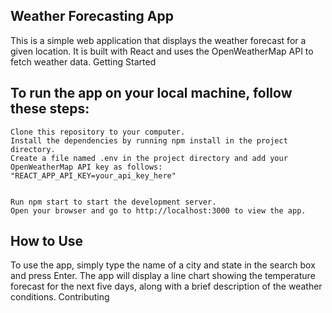 ## Weather Forecasting App

This is a simple web application that displays the weather forecast for a given location. It is built with React and uses the OpenWeatherMap API to fetch weather data.
Getting Started

## To run the app on your local machine, follow these steps:

    Clone this repository to your computer.
    Install the dependencies by running npm install in the project directory.
    Create a file named .env in the project directory and add your OpenWeatherMap API key as follows: "REACT_APP_API_KEY=your_api_key_here"


    Run npm start to start the development server.
    Open your browser and go to http://localhost:3000 to view the app.

## How to Use

To use the app, simply type the name of a city and state in the search box and press Enter. The app will display a line chart showing the temperature forecast for the next five days, along with a brief description of the weather conditions.
Contributing

